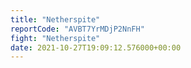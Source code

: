```yaml
---
title: "Netherspite"
reportCode: "AVBT7YrMDjP2NnFH"
fight: "Netherspite"
date: 2021-10-27T19:09:12.576000+00:00
---
```

